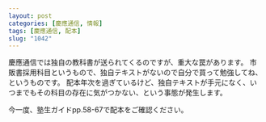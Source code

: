 ```yaml
---
layout: post
categories: [慶應通信, 情報]
tags: [慶應通信, 配本]
slug: "1042"
---
```

慶應通信では独自の教科書が送られてくるのですが、重大な罠があります。
市販書採用科目というもので、独自テキストがないので自分で買って勉強してね、というものです。
配本年次を過ぎているけど、独自テキストが手元になく、いつまでもその科目の存在に気がつかない、という事態が発生します。

今一度、塾生ガイドpp.58-67で配本をご確認ください。